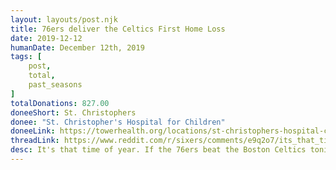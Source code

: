 ```yaml
---
layout: layouts/post.njk
title: 76ers deliver the Celtics First Home Loss
date: 2019-12-12
humanDate: December 12th, 2019
tags: [
    post,
    total,
    past_seasons
]
totalDonations: 827.00
doneeShort: St. Christophers
donee: "St. Christopher's Hospital for Children"
doneeLink: https://towerhealth.org/locations/st-christophers-hospital-children
threadLink: https://www.reddit.com/r/sixers/comments/e9q2o7/its_that_time_of_year_if_the_76ers_beat_the/
desc: It's that time of year. If the 76ers beat the Boston Celtics tonight to deliver Boston their first home loss, I will make a charitable donation to St. Christopher's Hospital for Children here in Philly!
---
```




